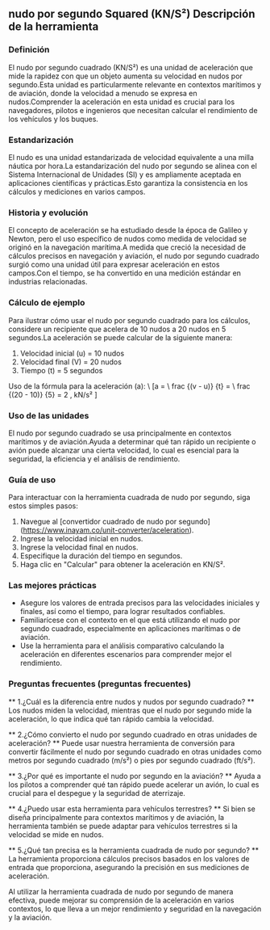 ## nudo por segundo Squared (KN/S²) Descripción de la herramienta

### Definición
El nudo por segundo cuadrado (KN/S²) es una unidad de aceleración que mide la rapidez con que un objeto aumenta su velocidad en nudos por segundo.Esta unidad es particularmente relevante en contextos marítimos y de aviación, donde la velocidad a menudo se expresa en nudos.Comprender la aceleración en esta unidad es crucial para los navegadores, pilotos e ingenieros que necesitan calcular el rendimiento de los vehículos y los buques.

### Estandarización
El nudo es una unidad estandarizada de velocidad equivalente a una milla náutica por hora.La estandarización del nudo por segundo se alinea con el Sistema Internacional de Unidades (SI) y es ampliamente aceptada en aplicaciones científicas y prácticas.Esto garantiza la consistencia en los cálculos y mediciones en varios campos.

### Historia y evolución
El concepto de aceleración se ha estudiado desde la época de Galileo y Newton, pero el uso específico de nudos como medida de velocidad se originó en la navegación marítima.A medida que creció la necesidad de cálculos precisos en navegación y aviación, el nudo por segundo cuadrado surgió como una unidad útil para expresar aceleración en estos campos.Con el tiempo, se ha convertido en una medición estándar en industrias relacionadas.

### Cálculo de ejemplo
Para ilustrar cómo usar el nudo por segundo cuadrado para los cálculos, considere un recipiente que acelera de 10 nudos a 20 nudos en 5 segundos.La aceleración se puede calcular de la siguiente manera:

1. Velocidad inicial (u) = 10 nudos
2. Velocidad final (V) = 20 nudos
3. Tiempo (t) = 5 segundos

Uso de la fórmula para la aceleración (a):
\ [a = \ frac {(v - u)} {t} = \ frac {(20 - 10)} {5} = 2 \, kN/s² \]

### Uso de las unidades
El nudo por segundo cuadrado se usa principalmente en contextos marítimos y de aviación.Ayuda a determinar qué tan rápido un recipiente o avión puede alcanzar una cierta velocidad, lo cual es esencial para la seguridad, la eficiencia y el análisis de rendimiento.

### Guía de uso
Para interactuar con la herramienta cuadrada de nudo por segundo, siga estos simples pasos:
1. Navegue al [convertidor cuadrado de nudo por segundo] (https://www.inayam.co/unit-converter/aceleration).
2. Ingrese la velocidad inicial en nudos.
3. Ingrese la velocidad final en nudos.
4. Especifique la duración del tiempo en segundos.
5. Haga clic en "Calcular" para obtener la aceleración en KN/S².

### Las mejores prácticas
- Asegure los valores de entrada precisos para las velocidades iniciales y finales, así como el tiempo, para lograr resultados confiables.
- Familiarícese con el contexto en el que está utilizando el nudo por segundo cuadrado, especialmente en aplicaciones marítimas o de aviación.
- Use la herramienta para el análisis comparativo calculando la aceleración en diferentes escenarios para comprender mejor el rendimiento.

### Preguntas frecuentes (preguntas frecuentes)

** 1.¿Cuál es la diferencia entre nudos y nudos por segundo cuadrado? **
Los nudos miden la velocidad, mientras que el nudo por segundo mide la aceleración, lo que indica qué tan rápido cambia la velocidad.

** 2.¿Cómo convierto el nudo por segundo cuadrado en otras unidades de aceleración? **
Puede usar nuestra herramienta de conversión para convertir fácilmente el nudo por segundo cuadrado en otras unidades como metros por segundo cuadrado (m/s²) o pies por segundo cuadrado (ft/s²).

** 3.¿Por qué es importante el nudo por segundo en la aviación? **
Ayuda a los pilotos a comprender qué tan rápido puede acelerar un avión, lo cual es crucial para el despegue y la seguridad de aterrizaje.

** 4.¿Puedo usar esta herramienta para vehículos terrestres? **
Si bien se diseña principalmente para contextos marítimos y de aviación, la herramienta también se puede adaptar para vehículos terrestres si la velocidad se mide en nudos.

** 5.¿Qué tan precisa es la herramienta cuadrada de nudo por segundo? **
La herramienta proporciona cálculos precisos basados ​​en los valores de entrada que proporciona, asegurando la precisión en sus mediciones de aceleración.

Al utilizar la herramienta cuadrada de nudo por segundo de manera efectiva, puede mejorar su comprensión de la aceleración en varios contextos, lo que lleva a un mejor rendimiento y seguridad en la navegación y la aviación.